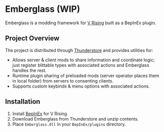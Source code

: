 # Emberglass (WIP)

Emberglass is a modding framework for [V Rising](https://playvrising.com/) built as a BepInEx plugin.

## Project Overview

The project is distributed through [Thunderstore][thunderstore] and provides utilities for:

* Allows server & client mods to share information and coordinate logic; just register blittable types with associated actions and Emberglass handles the rest.
* Runtime plugin sharing of preloaded mods (server operator places them in local folder) from servers to consenting clients.
* Supports custom keybinds & menu options with associated actions.

[thunderstore]: https://thunderstore.io/c/v-rising/p/zfolmt/Emberglass/

## Installation

1. Install [BepInEx](https://bepinex.github.io/) for V Rising.
2. Download Emberglass from Thunderstore and unzip contents.
3. Place `Emberglass.dll` in your `BepInEx/plugins` directory.
